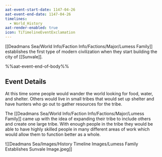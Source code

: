 ```yaml
---
aat-event-start-date: 1147-04-26
aat-event-end-date: 1147-04-26
timelines:
  - World_History
aat-render-enabled: true
icon: TiTimelineEventExclamation
---
```

[[Deadmans Sea/World Info/Faction Info/Factions/Major/Lumess Family]] establishes the first type of modern civilization when they start building the city of [[Sunvale]]. 

%%aat-event-end-of-body%%

## Event Details
At this time some people would wander the world looking for food, water, and shelter. Others would live in small tribes that would set up shelter and have hunters who go out to gather resources for the tribe. 

The [[Deadmans Sea/World Info/Faction Info/Factions/Major/Lumess Family]] came up with the idea of expanding their tribe to include others and create one large tribe. With enough people in the tribe they would be able to have highly skilled people in many different areas of work which would allow them to function better as a whole.



![[Deadmans Sea/Images/History Timeline Images/Lumess Family Establishes Sunvale Image.jpeg]]